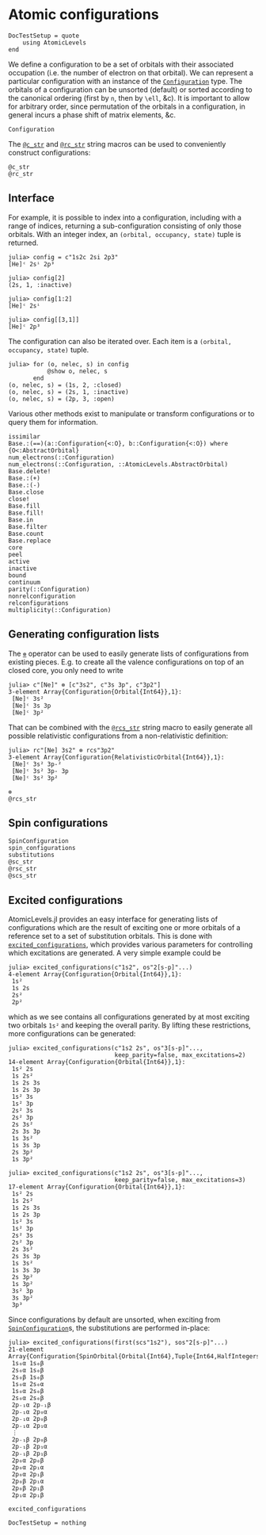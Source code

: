 # Atomic configurations

```@meta
DocTestSetup = quote
    using AtomicLevels
end
```

We define a configuration to be a set of orbitals with their
associated occupation (i.e. the number of electron on that
orbital). We can represent a particular configuration with an instance
of the [`Configuration`](@ref) type. The orbitals of a configuration
can be unsorted (default) or sorted according to the canonical
ordering (first by ``n``, then by ``\ell``, &c). It is important to
allow for arbitrary order, since permutation of the orbitals in a
configuration, in general incurs a phase shift of matrix elements, &c.

```@docs
Configuration
```

The [`@c_str`](@ref) and [`@rc_str`](@ref) string macros can be used to conveniently
construct configurations:

```@docs
@c_str
@rc_str
```

## Interface

For example, it is possible to index into a configuration, including with a range of
indices, returning a sub-configuration consisting of only those orbitals. With an integer
index, an `(orbital, occupancy, state)` tuple is returned.

```jldoctest confexamples
julia> config = c"1s2c 2si 2p3"
[He]ᶜ 2sⁱ 2p³

julia> config[2]
(2s, 1, :inactive)

julia> config[1:2]
[He]ᶜ 2sⁱ

julia> config[[3,1]]
[He]ᶜ 2p³
```

The configuration can also be iterated over. Each item is a `(orbital, occupancy, state)`
tuple.

```jldoctest confexamples
julia> for (o, nelec, s) in config
           @show o, nelec, s
       end
(o, nelec, s) = (1s, 2, :closed)
(o, nelec, s) = (2s, 1, :inactive)
(o, nelec, s) = (2p, 3, :open)
```

Various other methods exist to manipulate or transform configurations or to query them for
information.

```@docs
issimilar
Base.:(==)(a::Configuration{<:O}, b::Configuration{<:O}) where {O<:AbstractOrbital}
num_electrons(::Configuration)
num_electrons(::Configuration, ::AtomicLevels.AbstractOrbital)
Base.delete!
Base.:(+)
Base.:(-)
Base.close
close!
Base.fill
Base.fill!
Base.in
Base.filter
Base.count
Base.replace
core
peel
active
inactive
bound
continuum
parity(::Configuration)
nonrelconfiguration
relconfigurations
multiplicity(::Configuration)
```

## Generating configuration lists

The [`⊗`](@ref) operator can be used to easily generate lists of configurations from existing
pieces. E.g. to create all the valence configurations on top of an closed core, you only
need to write

```jldoctest
julia> c"[Ne]" ⊗ [c"3s2", c"3s 3p", c"3p2"]
3-element Array{Configuration{Orbital{Int64}},1}:
 [Ne]ᶜ 3s²
 [Ne]ᶜ 3s 3p
 [Ne]ᶜ 3p²
```

That can be combined with the [`@rcs_str`](@ref) string macro to easily generate all possible
relativistic configurations from a non-relativistic definition:

```jldoctest
julia> rc"[Ne] 3s2" ⊗ rcs"3p2"
3-element Array{Configuration{RelativisticOrbital{Int64}},1}:
 [Ne]ᶜ 3s² 3p-²
 [Ne]ᶜ 3s² 3p- 3p
 [Ne]ᶜ 3s² 3p²
```

```@docs
⊗
@rcs_str
```

## Spin configurations

```@docs
SpinConfiguration
spin_configurations
substitutions
@sc_str
@rsc_str
@scs_str
```

## Excited configurations

AtomicLevels.jl provides an easy interface for generating lists of
configurations which are the result of exciting one or more orbitals
of a reference set to a set of substitution orbitals. This is done
with [`excited_configurations`](@ref), which provides various
parameters for controlling which excitations are generated. A very
simple example could be

```jldoctest
julia> excited_configurations(c"1s2", os"2[s-p]"...)
4-element Array{Configuration{Orbital{Int64}},1}:
 1s²
 1s 2s
 2s²
 2p²
```

which as we see contains all configurations generated by at most
exciting two orbitals `1s²` and keeping the overall parity. By lifting
these restrictions, more configurations can be generated:

```jldoctest
julia> excited_configurations(c"1s2 2s", os"3[s-p]"...,
                              keep_parity=false, max_excitations=2)
14-element Array{Configuration{Orbital{Int64}},1}:
 1s² 2s
 1s 2s²
 1s 2s 3s
 1s 2s 3p
 1s² 3s
 1s² 3p
 2s² 3s
 2s² 3p
 2s 3s²
 2s 3s 3p
 1s 3s²
 1s 3s 3p
 2s 3p²
 1s 3p²

julia> excited_configurations(c"1s2 2s", os"3[s-p]"...,
                              keep_parity=false, max_excitations=3)
17-element Array{Configuration{Orbital{Int64}},1}:
 1s² 2s
 1s 2s²
 1s 2s 3s
 1s 2s 3p
 1s² 3s
 1s² 3p
 2s² 3s
 2s² 3p
 2s 3s²
 2s 3s 3p
 1s 3s²
 1s 3s 3p
 2s 3p²
 1s 3p²
 3s² 3p
 3s 3p²
 3p³
```

Since configurations by default are unsorted, when exciting from
[`SpinConfiguration`](@ref)s, the substitutions are performed
in-place:

```jldoctest
julia> excited_configurations(first(scs"1s2"), sos"2[s-p]"...)
21-element Array{Configuration{SpinOrbital{Orbital{Int64},Tuple{Int64,HalfIntegers.Half{Int64}}}},1}:
 1s₀α 1s₀β
 2s₀α 1s₀β
 2s₀β 1s₀β
 1s₀α 2s₀α
 1s₀α 2s₀β
 2s₀α 2s₀β
 2p₋₁α 2p₋₁β
 2p₋₁α 2p₀α
 2p₋₁α 2p₀β
 2p₋₁α 2p₁α
 ⋮
 2p₋₁β 2p₀β
 2p₋₁β 2p₁α
 2p₋₁β 2p₁β
 2p₀α 2p₀β
 2p₀α 2p₁α
 2p₀α 2p₁β
 2p₀β 2p₁α
 2p₀β 2p₁β
 2p₁α 2p₁β
```

```@docs
excited_configurations
```

```@meta
DocTestSetup = nothing
```
